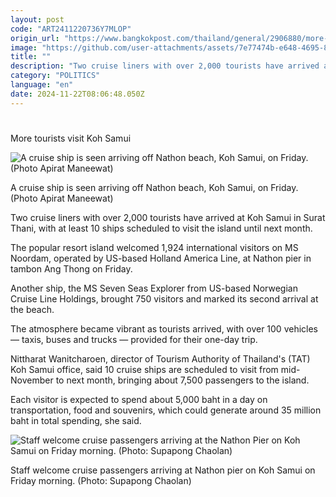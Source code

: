 ```yaml
---
layout: post
code: "ART2411220736Y7MLOP"
origin_url: "https://www.bangkokpost.com/thailand/general/2906880/more-tourists-visit-koh-samui"
image: "https://github.com/user-attachments/assets/7e77474b-e648-4695-8198-f377373eb980"
title: ""
description: "Two cruise liners with over 2,000 tourists have arrived at Koh Samui in Surat Thani, with at least 10 ships scheduled to visit the island until next month."
category: "POLITICS"
language: "en"
date: 2024-11-22T08:06:48.050Z
---
```


# 

More tourists visit Koh Samui

![A cruise ship is seen arriving off Nathon beach, Koh Samui, on Friday. (Photo Apirat Maneewat)](https://github.com/user-attachments/assets/0079b30c-b08b-4145-876c-574cc028b036)

A cruise ship is seen arriving off Nathon beach, Koh Samui, on Friday. (Photo Apirat Maneewat)

Two cruise liners with over 2,000 tourists have arrived at Koh Samui in Surat Thani, with at least 10 ships scheduled to visit the island until next month.

The popular resort island welcomed 1,924 international visitors on MS Noordam, operated by US-based Holland America Line, at Nathon pier in tambon Ang Thong on Friday.

Another ship, the MS Seven Seas Explorer from US-based Norwegian Cruise Line Holdings, brought 750 visitors and marked its second arrival at the beach.

The atmosphere became vibrant as tourists arrived, with over 100 vehicles — taxis, buses and trucks — provided for their one-day trip.

Nittharat Wanitcharoen, director of Tourism Authority of Thailand's (TAT) Koh Samui office, said 10 cruise ships are scheduled to visit from mid-November to next month, bringing about 7,500 passengers to the island.

Each visitor is expected to spend about 5,000 baht in a day on transportation, food and souvenirs, which could generate around 35 million baht in total spending, she said.

![Staff welcome cruise passengers arriving at the Nathon Pier on Koh Samui on Friday morning. (Photo: Supapong Chaolan)](https://static.bangkokpost.com/media/content/20241122/5355622.jpg)

Staff welcome cruise passengers arriving at Nathon pier on Koh Samui on Friday morning. (Photo: Supapong Chaolan)